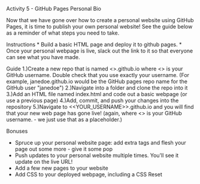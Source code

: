 Activity 5 - GitHub Pages Personal Bio

Now that we have gone over how to create a personal website using GitHub Pages, it is time to publish your own personal website! See the guide below as a reminder of what steps you need to take. 

Instructions
    * Build a basic HTML page and deploy it to github pages.
    * Once your personal webpage is live, slack out the link to it so that everyone can see what you have made.


Guide
1.)Create a new repo that is named <<YOUR USERNAME>>.github.io where <> is your GitHub username. Double check that you use exactly your username. (For example, janedoe.github.io would be the GitHub pages repo name for the GitHub user "janedoe")
2.)Navigate into a folder and clone the repo into it
3.)Add an HTML file named index.html and code out a basic webpage (or use a previous page)
4.)Add, commit, and push your changes into the repository
5.)Navigate to <<YOUR_USERNAME>>.github.io and you will find that your new web page has gone live! (again, where <> is your GitHub username. - we just use that as a placeholder.)

Bonuses
* Spruce up your personal website page: add extra tags and flesh your page out some more - give it some pop
* Push updates to your personal website multiple times. You'll see it update on the live URL!
* Add a few new pages to your website
* Add CSS to your deployed webpage, including a CSS Reset
